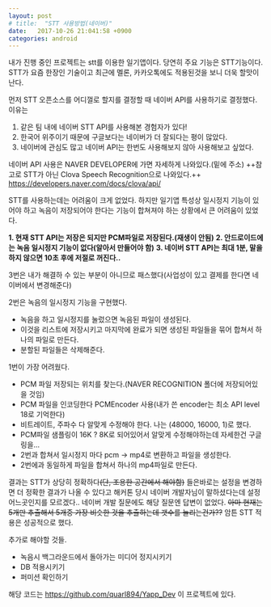 ```yaml
---
layout: post
# title:  "STT 사용방법(네이버)"
date:   2017-10-26 21:041:58 +0900
categories: android
---
```

내가 진행 중인 프로젝트는 stt를 이용한 일기앱이다.
당연히 주요 기능은 STT기능이다.
STT가 요즘 한장인 기술이고 최근에 멜론, 카카오톡에도 적용된것을 보니 더욱 할맛이 난다.

먼저 STT 오픈소스를 어디껄로 할지를 결정할 때 네이버 API를 사용하기로 결정했다.
이유는
1. 같은 팀 내에 네이버 STT API를 사용해본 경험자가 있다!
2. 한국어 위주이기 때문에 구글보다는 네이버가 더 잘되다는 평이 많았다.
3. 네이버에 관심도 많고 네이버 API는 한번도 사용해보지 않아 사용해보고 싶었다.

네이버 API 사용은 NAVER DEVELOPER에 가면 자세하게 나와있다.(밑에 주소)
++참고로 STT가 아닌 Clova Speech Recognition으로 나와있다.++
<https://developers.naver.com/docs/clova/api/>

STT를 사용하는데는 어려움이 크게 없었다.
하지만 일기앱 특성상 일시정지 기능이 있어야 하고 녹음이 저장되어야 한다는 기능이 합쳐져야 하는 상황에서 큰 어려움이 있었다.

**1. 현재 STT API는 저장은 되지만 PCM파일로 저장된다.(재생이 안됨)**
**2. 안드로이드에는 녹음 일시정지 기능이 없다(알아서 만들어야 함)**
**3. 네이버 STT API는 최대 1분, 말을 하지 않으면 10초 후에 저절로 꺼진다..**

3번은 내가 해결하 수 있는 부분이 아니므로 패스했다(사업성이 있고 결제를 한다면 네이버에서 변경해준다)

2번은 녹음의 일시정지 기능을 구현했다.
* 녹음을 하고 일시정지를 눌렀으면 녹음된 파일이 생성된다. 
* 이것을 리스트에 저장시키고 마지막에 완료가 되면 생성된 파일들을 묶어 합쳐서 하나의 파일로 만든다.
* 분할된 파일들은 삭제해준다.

1번이 가장 어려웠다.
* PCM 파일 저장되는 위치를 찾는다.(NAVER RECOGNITION 폴더에 저장되어있을 것임)
* PCM 파일을 인코딩한다 PCMEncoder 사용(내가 쓴 encoder는 최소 API level 18로 기억한다)
* 비트레이트, 주파수 다 알맞게 수정해야 한다. 나는 (48000, 16000, 1)로 했다. 
* PCM파일 샘플링이 16K ? 8K로 되어있어서 알맞게 수정해야하는데 자세한건 구글링을...
* 2번과 합쳐서 일시정지 마다 pcm -> mp4로 변환하고 파일을 생성한다.
* 2번에과 동일하게 파일을 합쳐서 하나의 mp4파일로 만든다.

결과는 STT가 상당히 정확하다~~(단, 조용한 공간에서 해야함)~~
들은바로는 설정을 변경하면 더 정확한 결과가 나올 수 있다고 해커톤 당시 네이버 개발자님이 말하셨다는데 
설정 어느곳인지를 모르겠다.. 네이버 개발 질문에도 해당 질문엔 답변이 없었다.
~~아마 현재는 5개만 추출해서 5개중 가장 비슷한 것을 추출하는데 갯수를 늘리는건가??~~
암튼 STT 적용은 성공적으로 했다.

추가로 해야할 것들.
* 녹음시 백그라운드에서 돌아가는 미디어 정지시키기
* DB 적용시키기
* 퍼미션 확인하기

해당 코드는 <https://github.com/quarl894/Yapp_Dev> 이 프로젝트에 있다.

[jekyll-gh]:   https://github.com/quarl894
